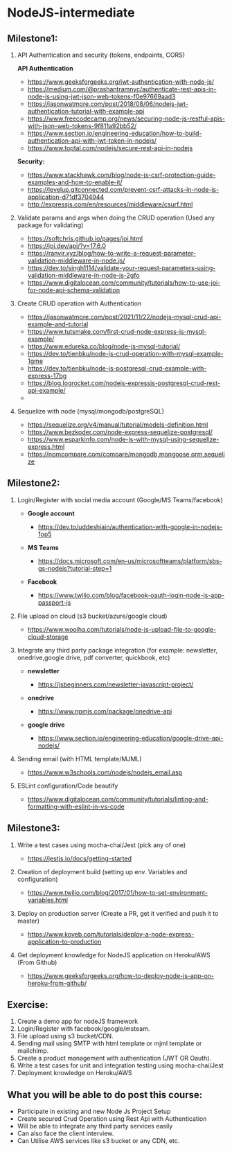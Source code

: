 # NodeJS-intermediate

## Milestone1:

1. API Authentication and security (tokens, endpoints, CORS)

   **API Authentication**

   - https://www.geeksforgeeks.org/jwt-authentication-with-node-js/
   - https://medium.com/@prashantramnyc/authenticate-rest-apis-in-node-js-using-jwt-json-web-tokens-f0e97669aad3
   - https://jasonwatmore.com/post/2018/08/06/nodejs-jwt-authentication-tutorial-with-example-api

   * https://www.freecodecamp.org/news/securing-node-js-restful-apis-with-json-web-tokens-9f811a92bb52/
   * https://www.section.io/engineering-education/how-to-build-authentication-api-with-jwt-token-in-nodejs/
   * https://www.toptal.com/nodejs/secure-rest-api-in-nodejs

   **Security:**

   - https://www.stackhawk.com/blog/node-js-csrf-protection-guide-examples-and-how-to-enable-it/
   - https://levelup.gitconnected.com/prevent-csrf-attacks-in-node-js-application-d71df3704944
   - http://expressjs.com/en/resources/middleware/csurf.html

2. Validate params and args when doing the CRUD operation (Used any package for validating)

   - https://softchris.github.io/pages/joi.html
   - https://joi.dev/api/?v=17.6.0
   - https://ranvir.xyz/blog/how-to-write-a-request-parameter-validation-middleware-in-node.js/
   - https://dev.to/singh1114/validate-your-request-parameters-using-validation-middleware-in-node-js-2gfo
   - https://www.digitalocean.com/community/tutorials/how-to-use-joi-for-node-api-schema-validation

3. Create CRUD operation with Authentication

   - https://jasonwatmore.com/post/2021/11/22/nodejs-mysql-crud-api-example-and-tutorial
   - https://www.tutsmake.com/first-crud-node-express-js-mysql-example/
   - https://www.edureka.co/blog/node-js-mysql-tutorial/
   - https://dev.to/tienbku/node-js-crud-operation-with-mysql-example-1gme
   - https://dev.to/tienbku/node-js-postgresql-crud-example-with-express-17bg
   - https://blog.logrocket.com/nodejs-expressjs-postgresql-crud-rest-api-example/
   -

4. Sequelize with node (mysql/mongodb/postgreSQL)
   - https://sequelize.org/v4/manual/tutorial/models-definition.html
   - https://www.bezkoder.com/node-express-sequelize-postgresql/
   - https://www.esparkinfo.com/node-js-with-mysql-using-sequelize-express.html
   - https://npmcompare.com/compare/mongodb,mongoose,orm,sequelize

## Milestone2:

1. Login/Register with social media account (Google/MS Teams/facebook)

   - **Google account**

     - https://dev.to/uddeshjain/authentication-with-google-in-nodejs-1op5

   - **MS Teams**

     - https://docs.microsoft.com/en-us/microsoftteams/platform/sbs-gs-nodejs?tutorial-step=1

   - **Facebook**
     - https://www.twilio.com/blog/facebook-oauth-login-node-js-app-passport-js

2. File upload on cloud (s3 bucket/azure/google cloud)

   - https://www.woolha.com/tutorials/node-js-upload-file-to-google-cloud-storage

3. Integrate any third party package integration (for example: newsletter, onedrive,google drive, pdf converter, quickbook, etc)

   - **newsletter**

     - https://jsbeginners.com/newsletter-javascript-project/

   - **onedrive**

     - https://www.npmjs.com/package/onedrive-api

   - **google drive**
     - https://www.section.io/engineering-education/google-drive-api-nodejs/

4. Sending email (with HTML template/MJML)

   - https://www.w3schools.com/nodejs/nodejs_email.asp

5. ESLint configuration/Code beautify

   - https://www.digitalocean.com/community/tutorials/linting-and-formatting-with-eslint-in-vs-code

## Milestone3:

1. Write a test cases using mocha-chai/Jest (pick any of one)

   - https://jestjs.io/docs/getting-started

2. Creation of deployment build (setting up env. Variables and configuration)
   - https://www.twilio.com/blog/2017/01/how-to-set-environment-variables.html
3. Deploy on production server (Create a PR, get it verified and push it to master)
   - https://www.koyeb.com/tutorials/deploy-a-node-express-application-to-production
4. Get deployment knowledge for NodeJS application on Heroku/AWS (From Github)
   - https://www.geeksforgeeks.org/how-to-deploy-node-js-app-on-heroku-from-github/

## Exercise:

1. Create a demo app for nodeJS framework
1. Login/Register with facebook/google/msteam.
1. File upload using s3 bucket/CDN.
1. Sending mail using SMTP with html template or mjml template or mailchimp.
1. Create a product management with authentication (JWT OR Oauth).
1. Write a test cases for unit and integration testing using mocha-chai/Jest
1. Deployment knowledge on Heroku/AWS

## What you will be able to do post this course:

- Participate in existing and new Node Js Project Setup
- Create secured Crud Operation using Rest Api with Authentication
- Will be able to integrate any third party services easily
- Can also face the client interview.
- Can Utilise AWS services like s3 bucket or any CDN, etc.
